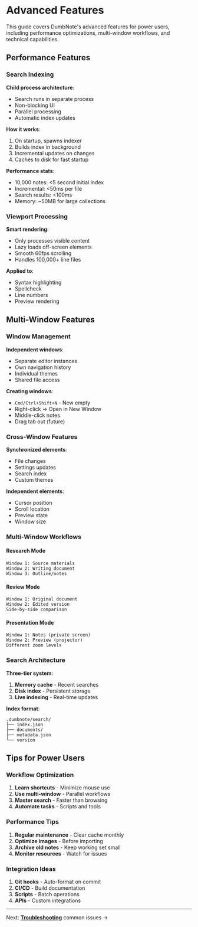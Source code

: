 # Advanced Features

This guide covers DumbNote's advanced features for power users, including performance optimizations, multi-window workflows, and technical capabilities.

## Performance Features

### Search Indexing

**Child process architecture**:

- Search runs in separate process
- Non-blocking UI
- Parallel processing
- Automatic index updates

**How it works**:

1. On startup, spawns indexer
2. Builds index in background
3. Incremental updates on changes
4. Caches to disk for fast startup

**Performance stats**:

- 10,000 notes: <5 second initial index
- Incremental: <50ms per file
- Search results: <100ms
- Memory: ~50MB for large collections

### Viewport Processing

**Smart rendering**:

- Only processes visible content
- Lazy loads off-screen elements
- Smooth 60fps scrolling
- Handles 100,000+ line files

**Applied to**:

- Syntax highlighting
- Spellcheck
- Line numbers
- Preview rendering

## Multi-Window Features

### Window Management

**Independent windows**:

- Separate editor instances
- Own navigation history
- Individual themes
- Shared file access

**Creating windows**:

- `Cmd/Ctrl+Shift+N` - New empty
- Right-click → Open in New Window
- Middle-click notes
- Drag tab out (future)

### Cross-Window Features

**Synchronized elements**:

- File changes
- Settings updates
- Search index
- Custom themes

**Independent elements**:

- Cursor position
- Scroll location
- Preview state
- Window size

### Multi-Window Workflows

#### Research Mode

```
Window 1: Source materials
Window 2: Writing document
Window 3: Outline/notes
```

#### Review Mode

```
Window 1: Original document
Window 2: Edited version
Side-by-side comparison
```

#### Presentation Mode

```
Window 1: Notes (private screen)
Window 2: Preview (projector)
Different zoom levels
```

### Search Architecture

**Three-tier system**:

1. **Memory cache** - Recent searches
2. **Disk index** - Persistent storage
3. **Live indexing** - Real-time updates

**Index format**:

```
.dumbnote/search/
├── index.json
├── documents/
├── metadata.json
└── version
```

## Tips for Power Users

### Workflow Optimization

1. **Learn shortcuts** - Minimize mouse use
2. **Use multi-window** - Parallel workflows
3. **Master search** - Faster than browsing
4. **Automate tasks** - Scripts and tools

### Performance Tips

1. **Regular maintenance** - Clear cache monthly
2. **Optimize images** - Before importing
3. **Archive old notes** - Keep working set small
4. **Monitor resources** - Watch for issues

### Integration Ideas

1. **Git hooks** - Auto-format on commit
2. **CI/CD** - Build documentation
3. **Scripts** - Batch operations
4. **APIs** - Custom integrations

---

Next: **[Troubleshooting](troubleshooting.md)** common issues →
